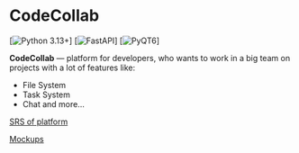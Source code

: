 # CodeCollab

[![Python 3.13+](https://img.shields.io/badge/Python-3.13+-green.svg)]
[![FastAPI](https://img.shields.io/badge/FastAPI-0.115+-lightblue.svg)]
[![PyQT6](https://img.shields.io/badge/PyQT-6.9+-lightred.svg)]

**CodeCollab** — platform for developers, who wants to work in a big team on projects with a lot of features like:
- File System
- Task System
- Chat
and more...

[SRS of platform](https://github.com/korhvimtv/code-collab/blob/main/Requirements/SRS.md)

[Mockups](https://github.com/korhvimtv/code-collab/tree/main/Mockups)
